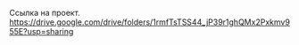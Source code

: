 Ссылка на проект.
https://drive.google.com/drive/folders/1rmfTsTSS44_jP39r1ghQMx2Pxkmv955E?usp=sharing
